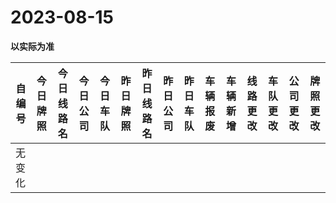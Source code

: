 # 2023-08-15

**以实际为准**

| 自编号      | 今日牌照      | 今日线路名 | 今日公司  | 今日车队 | 昨日牌照      | 昨日线路名 | 昨日公司  | 昨日车队 | 车辆报废 | 车辆新增 | 线路更改  | 车队更改  | 公司更改 | 牌照更改 |
|----------|-----------|-------|-------|------|-----------|-------|-------|------|------|------|-------|-------|------|------|
| 无变化 |


